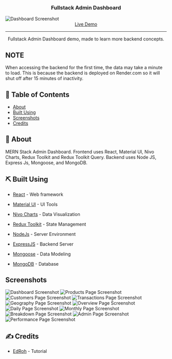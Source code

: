 <h3 align="center">Fullstack Admin Dashboard</h3>
<img src="./screenshots/dashboard.PNG" alt="Dashboard Screenshot">
<div align="center">
  <a href="https://admin-frontend-mqei.onrender.com/">Live Demo</a>
</div>

---

<p align="center"> Fullstack Admin Dashboard demo, made to learn more backend
                    concepts.
    <br> 
</p>

## NOTE
 When accessing the backend for the first time, the data may take a minute to load. This is because the backend is deployed on Render.com so it will shut off after 15 minutes of inactivity.

## 📝 Table of Contents
- [About](#about)
- [Built Using](#built_using)
- [Screenshots](#screenshots)
- [Credits](#credits)

## 🧐 About <a name = "about"></a>
 MERN Stack Admin Dashboard. Frontend uses React, Material UI, Nivo Charts, Redux Toolkit and Redux Toolkit Query. Backend uses Node JS, Express Js, Mongoose, and MongoDB.

## ⛏️ Built Using <a name = "built_using"></a>
- [React](https://react.dev/) - Web framework
- [Material UI](https://mui.com/) - UI Tools
- [Nivo Charts](https://nivo.rocks/) - Data Visualization
- [Redux Toolkit](https://redux-toolkit.js.org/) - State Management

- [NodeJs](https://nodejs.org/en/) - Server Environment
- [ExpressJS](https://expressjs.com/) - Backend Server
- [Mongoose](https://mongoosejs.com/) - Data Modeling
- [MongoDB](https://www.mongodb.com/) - Database

## Screenshots <a name = "screenshots"></a>
<img src="./screenshots/dashboard.PNG" alt="Dashboard Screenshot">
<img src="./screenshots/products.PNG" alt="Products Page Screenshot">
<img src="./screenshots/customers.PNG" alt="Customers Page Screenshot">
<img src="./screenshots/transactions.PNG" alt="Transactions Page Screenshot">
<img src="./screenshots/geography.PNG" alt="Geography Page Screenshot">
<img src="./screenshots/overview.PNG" alt="Overview Page Screenshot">
<img src="./screenshots/daily.PNG" alt="Daily Page Screenshot">
<img src="./screenshots/monthly.PNG" alt="Monthly Page Screenshot">
<img src="./screenshots/breakdown.PNG" alt="Breakdown Page Screenshot">
<img src="./screenshots/admin.PNG" alt="Admin Page Screenshot">
<img src="./screenshots/performance.PNG" alt="Performance Page Screenshot">


## ✍️ Credits <a name = "credits"></a>
- [EdRoh](https://github.com/ed-roh) - Tutorial
